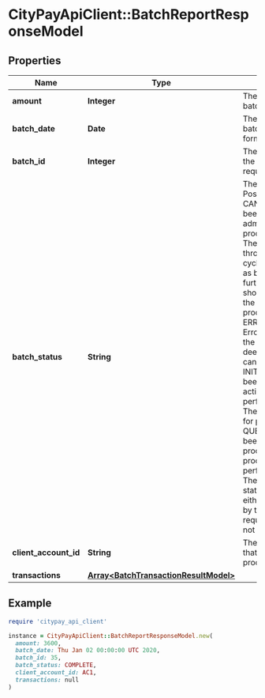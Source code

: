 # CityPayApiClient::BatchReportResponseModel

## Properties

| Name | Type | Description | Notes |
| ---- | ---- | ----------- | ----- |
| **amount** | **Integer** | The total amount that the batch contains. |  |
| **batch_date** | **Date** | The date and time of the batch in ISO-8601 format. |  |
| **batch_id** | **Integer** | The batch id specified in the batch processing request. |  |
| **batch_status** | **String** | The status of the batch. Possible values are - CANCELLED. The file has been cancelled by an administrator or server process.  - COMPLETE. The file has passed through the processing cycle and is determined as being complete further information should be obtained on the results of the processing - ERROR_IN_PROCESSING. Errors have occurred in the processing that has deemed that processing can not continue. - INITIALISED. The file has been initialised and no action has yet been performed - LOCKED. The file has been locked for processing - QUEUED. The file has been queued for processing yet no processing has yet been performed - UNKNOWN. The file is of an unknown status, that is the file can either not be determined by the information requested of the file has not yet been received.  |  |
| **client_account_id** | **String** | The batch account id that the batch was processed with. |  |
| **transactions** | [**Array&lt;BatchTransactionResultModel&gt;**](BatchTransactionResultModel.md) |  |  |

## Example

```ruby
require 'citypay_api_client'

instance = CityPayApiClient::BatchReportResponseModel.new(
  amount: 3600,
  batch_date: Thu Jan 02 00:00:00 UTC 2020,
  batch_id: 35,
  batch_status: COMPLETE,
  client_account_id: AC1,
  transactions: null
)
```

